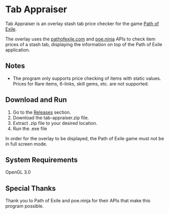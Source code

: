 # Tab Appraiser
Tab Appraiser is an overlay stash tab price checker for the game [Path of Exile](https://www.pathofexile.com/).

The overlay uses the [pathofexile.com](https://www.pathofexile.com/) and [poe.ninja](poe.ninja) APIs to check item prices of a stash tab, displaying the information on top of the Path of Exile application.

## Notes
- The program only supports price checking of items with static values. Prices for Rare items, 6-links, skill gems, etc. are not supported.
 
## Download and Run
1. Go to the [Releases](https://github.com/Nickswoboda/tab-appraiser/releases) section.
2. Download the tab-appraiser.zip file.
3. Extract .zip file to your desired location.
4. Run the .exe file

In order for the overlay to be displayed, the Path of Exile game must not be in full screen mode.

## System Requirements
OpenGL 3.0

## Special Thanks
Thank you to Path of Exile and poe.ninja for their APIs that make this program possible.
